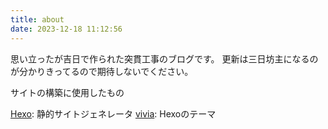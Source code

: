 ```yaml
---
title: about
date: 2023-12-18 11:12:56
---
```


思い立ったが吉日で作られた突貫工事のブログです。
更新は三日坊主になるのが分かりきってるので期待しないでください。

サイトの構築に使用したもの

[Hexo](https://github.com/hexojs/hexo): 静的サイトジェネレータ
[vivia](https://github.com/saicaca/hexo-theme-vivia): Hexoのテーマ